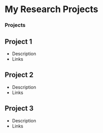 # My Research Projects

### Projects

## Project 1
- Description
- Links

## Project 2
- Description
- Links

## Project 3
- Description
- Links
